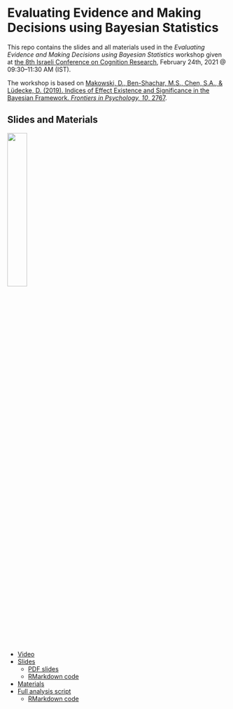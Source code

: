 
# Evaluating Evidence and Making Decisions using Bayesian Statistics

This repo contains the slides and all materials used in the *Evaluating
Evidence and Making Decisions using Bayesian Statistics* workshop given
at [the 8th Israeli Conference on Cognition
Research](http://israel-cognition.huji.ac.il/), February 24th, 2021 @
09:30–11:30 AM (IST).

The workshop is based on [Makowski, D., Ben-Shachar, M.S., Chen, S.A., &
Lüdecke, D. (2019). Indices of Effect Existence and Significance in the
Bayesian Framework. *Frontiers in Psychology, 10*,
2767](https://www.doi.org/10.3389/fpsyg.2019.02767).

## Slides and Materials

<img src="img/thumbnail.png" width="30%"/>

-   [Video](https://www.youtube.com/watch?v=E-HYh0Q_6xM)
-   [Slides](https://mattansb.github.io/bayesian-evidence-iscop-2021)
    -   [PDF
        slides](https://mattansb.github.io/bayesian-evidence-iscop-2021/bayesian-evidence-iscop-2021.pdf)
    -   [RMarkdown code](bayesian-evidence-iscop-2021.Rmd)
-   [Materials](files/)
-   [Full analysis
    script](https://mattansb.github.io/bayesian-evidence-iscop-2021/files/full%20analysis%20script.nb.html)
    -   [RMarkdown code](files/full%20analysis%20script.Rmd)
